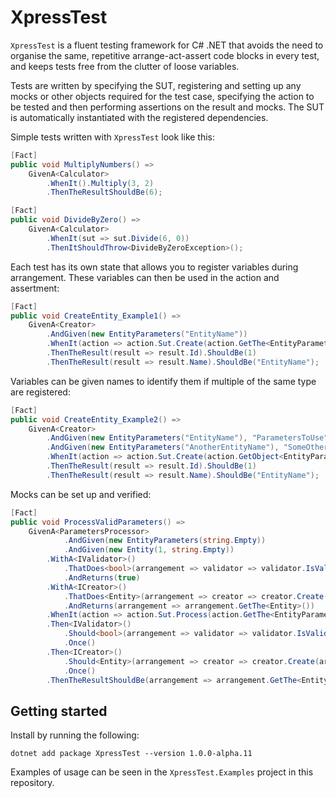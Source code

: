 # XpressTest
`XpressTest` is a fluent testing framework for C# .NET that avoids the need to organise the same, repetitive arrange-act-assert code blocks in every test, and keeps tests free from the clutter of loose variables.

Tests are written by specifying the SUT, registering and setting up any mocks or other objects required for the test case, specifying the action to be tested and then performing assertions on the result and mocks. The SUT is automatically instantiated with the registered dependencies.

Simple tests written with `XpressTest` look like this:
```cs
[Fact]
public void MultiplyNumbers() =>
    GivenA<Calculator>
        .WhenIt().Multiply(3, 2)
        .ThenTheResultShouldBe(6);

[Fact]
public void DivideByZero() =>
    GivenA<Calculator>
        .WhenIt(sut => sut.Divide(6, 0))
        .ThenItShouldThrow<DivideByZeroException>();
```

Each test has its own state that allows you to register variables during arrangement. These variables can then be used in the action and assertment:
```cs
[Fact]
public void CreateEntity_Example1() =>
    GivenA<Creator>
        .AndGiven(new EntityParameters("EntityName"))
        .WhenIt(action => action.Sut.Create(action.GetThe<EntityParameters>()))
        .ThenTheResult(result => result.Id).ShouldBe(1)
        .ThenTheResult(result => result.Name).ShouldBe("EntityName");
```

Variables can be given names to identify them if multiple of the same type are registered:
```cs
[Fact]
public void CreateEntity_Example2() =>
    GivenA<Creator>
        .AndGiven(new EntityParameters("EntityName"), "ParametersToUse")
        .AndGiven(new EntityParameters("AnotherEntityName"), "SomeOtherParameters")
        .WhenIt(action => action.Sut.Create(action.GetObject<EntityParameters>("ParametersToUse")))
        .ThenTheResult(result => result.Id).ShouldBe(1)
        .ThenTheResult(result => result.Name).ShouldBe("EntityName");
```

Mocks can be set up and verified:
```cs
[Fact]
public void ProcessValidParameters() =>
    GivenA<ParametersProcessor>
            .AndGiven(new EntityParameters(string.Empty))
            .AndGiven(new Entity(1, string.Empty))
        .WithA<IValidator>()
            .ThatDoes<bool>(arrangement => validator => validator.IsValid(arrangement.GetThe<EntityParameters>()))
            .AndReturns(true)
        .WithA<ICreator>()
            .ThatDoes<Entity>(arrangement => creator => creator.Create(arrangement.GetThe<EntityParameters>()))
            .AndReturns(arrangement => arrangement.GetThe<Entity>())
        .WhenIt(action => action.Sut.Process(action.GetThe<EntityParameters>()))
        .Then<IValidator>()
            .Should<bool>(arrangement => validator => validator.IsValid(arrangement.GetThe<EntityParameters>()))
            .Once()
        .Then<ICreator>()
            .Should<Entity>(arrangement => creator => creator.Create(arrangement.GetThe<EntityParameters>()))
            .Once()
        .ThenTheResultShouldBe(arrangement => arrangement.GetThe<Entity>());
```

## Getting started

Install by running the following:
```
dotnet add package XpressTest --version 1.0.0-alpha.11
```

Examples of usage can be seen in the `XpressTest.Examples` project in this repository.
